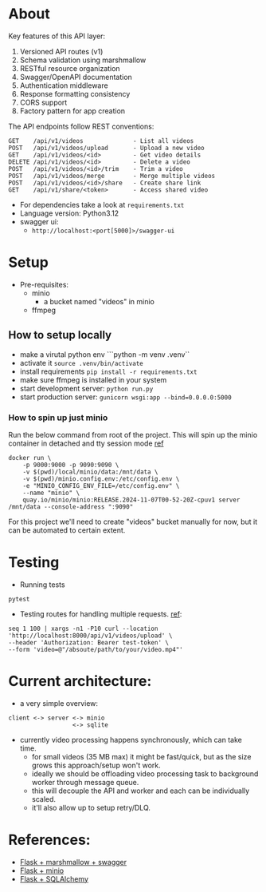 # About
Key features of this API layer:

1. Versioned API routes (v1)
2. Schema validation using marshmallow
3. RESTful resource organization
4. Swagger/OpenAPI documentation
5. Authentication middleware
6. Response formatting consistency
7. CORS support
8. Factory pattern for app creation

The API endpoints follow REST conventions:

```
GET    /api/v1/videos              - List all videos
POST   /api/v1/videos/upload       - Upload a new video
GET    /api/v1/videos/<id>         - Get video details
DELETE /api/v1/videos/<id>         - Delete a video
POST   /api/v1/videos/<id>/trim    - Trim a video
POST   /api/v1/videos/merge        - Merge multiple videos
POST   /api/v1/videos/<id>/share   - Create share link
GET    /api/v1/share/<token>       - Access shared video
```
- For dependencies take a look at ```requirements.txt```
- Language version: Python3.12
- swagger ui:
  - ```http://localhost:<port[5000]>/swagger-ui```

# Setup
- Pre-requisites:
  - minio
    - a bucket named "videos" in minio
  - ffmpeg

## How to setup locally
- make a virutal python env ```python -m venv .venv``
- activate it ```source .venv/bin/activate```
- install requirements ```pip install -r requirements.txt```
- make sure ffmpeg is installed in your system
- start development server: ```python run.py```
- start production server: ```gunicorn wsgi:app --bind=0.0.0.0:5000```

### How to spin up just minio
Run the below command from root of the project. This will spin up the minio container in detached and tty session mode [ref](https://min.io/docs/minio/container/index.html)
```
docker run \
    -p 9000:9000 -p 9090:9090 \
    -v $(pwd)/local/minio/data:/mnt/data \
    -v $(pwd)/minio.config.env:/etc/config.env \
    -e "MINIO_CONFIG_ENV_FILE=/etc/config.env" \
    --name "minio" \
    quay.io/minio/minio:RELEASE.2024-11-07T00-52-20Z-cpuv1 server /mnt/data --console-address ":9090"
```

For this project we'll need to create "videos" bucket manually for now, but it can be automated to certain extent.

# Testing

- Running tests
```
pytest
```
- Testing routes for handling multiple requests. [ref](https://stackoverflow.com/questions/46362284/run-multiple-curl-commands-in-parallel):
```
seq 1 100 | xargs -n1 -P10 curl --location 'http://localhost:8000/api/v1/videos/upload' \
--header 'Authorization: Bearer test-token' \
--form 'video=@"/absoute/path/to/your/video.mp4"'
```

# Current architecture:
- a very simple overview:
```
client <-> server <-> minio
                  <-> sqlite
```
- currently video processing happens synchronously, which can take time.
  - for small videos (35 MB max) it might be fast/quick, but as the size grows this approach/setup won't work.
  - ideally we should be offloading video processing task to background worker through message queue.
  - this will decouple the API and worker and each can be individually scaled.
  - it'll also allow up to setup retry/DLQ.

# References:
- [Flask + marshmallow + swagger](https://medium.com/@adeesh999/marshmallow-flask-swagger-21764b432a55)
- [Flask + minio](https://medium.com/data-engineering-indonesia/how-to-upload-files-from-flask-to-minio-on-docker-14aade73596f)
- [Flask + SQLAlchemy](https://www.digitalocean.com/community/tutorials/how-to-use-flask-sqlalchemy-to-interact-with-databases-in-a-flask-application)

